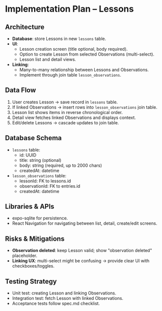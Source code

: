 # Implementation Plan – Lessons

## Architecture
- **Database**: store Lessons in new `lessons` table.
- **UI**:
  - Lesson creation screen (title optional, body required).
  - Option to create Lesson from selected Observations (multi-select).
  - Lesson list and detail views.
- **Linking**:
  - Many-to-many relationship between Lessons and Observations.
  - Implement through join table `lesson_observations`.

## Data Flow
1. User creates Lesson → save record in `lessons` table.
2. If linked Observations → insert rows into `lesson_observations` join table.
3. Lesson list shows items in reverse chronological order.
4. Detail view fetches linked Observations and displays context.
5. Edit/delete Lessons → cascade updates to join table.

## Database Schema
- `lessons` table:
  - id: UUID
  - title: string (optional)
  - body: string (required, up to 2000 chars)
  - createdAt: datetime
- `lesson_observations` table:
  - lessonId: FK to lessons.id
  - observationId: FK to entries.id
  - createdAt: datetime

## Libraries & APIs
- expo-sqlite for persistence.
- React Navigation for navigating between list, detail, create/edit screens.

## Risks & Mitigations
- **Observation deleted**: keep Lesson valid; show "observation deleted" placeholder.
- **Linking UX**: multi-select might be confusing → provide clear UI with checkboxes/toggles.

## Testing Strategy
- Unit test: creating Lesson and linking Observations.
- Integration test: fetch Lesson with linked Observations.
- Acceptance tests follow spec.md checklist.
